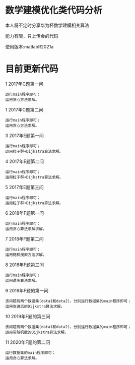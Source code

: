 # 数学建模优化类代码分析
本人将不定时分享华为杯数学建模相关算法

能力有限，只上传会的代码

使用版本:matlabR2021a
# 目前更新代码
1 2017年C题第一问

	运行main程序即可；
	运用贪心方法求解。

1 2017年C题第二问

	运行main程序即可；
	运用贪心方法求解。
	

3 2017年E题第一问

	运行main程序即可；
	运用粒子群+Dijkstra算法求解。

4 2017年E题第二问

	运行main程序即可；
	运用粒子群+Dijkstra算法求解。
	
5 2017年E题第三问

	运行main程序即可；
	运用粒子群+Dijkstra算法求解。
	
	
6 2018年F题第一问

	运行main程序即可；
	运用贪心算法求解求解。
	
7 2018年F题第二问

	运行main程序即可；
	运用随机搜索方法求解。
	
8 2018年F题第三问

	运行main程序即可；
	运用遗传算法求解。
	
9 2019年F题的第一问
	
	该问题有两个数据集(data1和data2)，分别运行数据集的main程序即可；
	运用改进后的Dijkstra算法求解。
	
10 2019年F题的第三问

	该问题有两个数据集(data1和data2)，分别运行数据集的main程序即可；
	运用带随机数的Dijkstra算法求解。
	 
11 2020年F题的第二问

	运行数据集的main程序即可；
	运用贪心算法求解。
	
